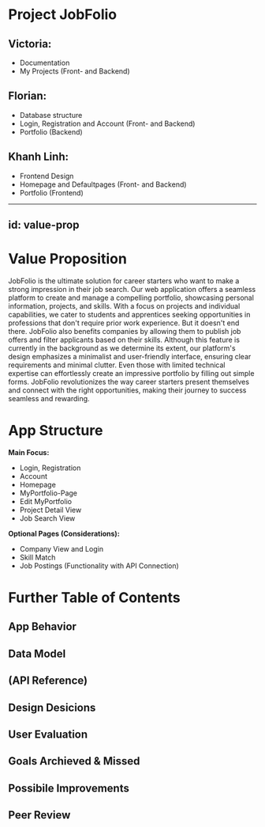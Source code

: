 # Project JobFolio


## Victoria:
+ Documentation
+ My Projects (Front- and Backend)

## Florian:
+ Database structure
+ Login, Registration and Account (Front- and Backend)
+ Portfolio (Backend)

## Khanh Linh:
+ Frontend Design
+ Homepage and Defaultpages (Front- and Backend)
+ Portfolio (Frontend)



---
id: value-prop
---
# Value Proposition

JobFolio is the ultimate solution for career starters who want to make a strong impression in their job search. Our web application offers a seamless platform to create and manage a compelling portfolio, showcasing personal information, projects, and skills. With a focus on projects and individual capabilities, we cater to students and apprentices seeking opportunities in professions that don't require prior work experience. But it doesn't end there. JobFolio also benefits companies by allowing them to publish job offers and filter applicants based on their skills. Although this feature is currently in the background as we determine its extent, our platform's design emphasizes a minimalist and user-friendly interface, ensuring clear requirements and minimal clutter. Even those with limited technical expertise can effortlessly create an impressive portfolio by filling out simple forms. JobFolio revolutionizes the way career starters present themselves and connect with the right opportunities, making their journey to success seamless and rewarding.

# App Structure

**Main Focus:**
+ Login, Registration
+ Account
+ Homepage
+ MyPortfolio-Page
+ Edit MyPortfolio
+ Project Detail View
+ Job Search View 

**Optional Pages (Considerations):**
+ Company View and Login
+ Skill Match 
+ Job Postings (Functionality with API Connection)

# Further Table of Contents
## App Behavior
## Data Model
## (API Reference)
## Design Desicions
## User Evaluation
## Goals Archieved & Missed
## Possibile Improvements
## Peer Review





